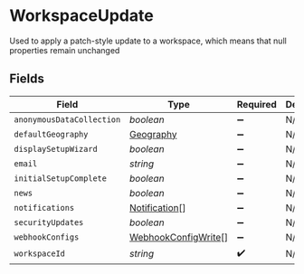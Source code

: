 # WorkspaceUpdate

Used to apply a patch-style update to a workspace, which means that null properties remain unchanged


## Fields

| Field                                                             | Type                                                              | Required                                                          | Description                                                       |
| ----------------------------------------------------------------- | ----------------------------------------------------------------- | ----------------------------------------------------------------- | ----------------------------------------------------------------- |
| `anonymousDataCollection`                                         | *boolean*                                                         | :heavy_minus_sign:                                                | N/A                                                               |
| `defaultGeography`                                                | [Geography](../../models/shared/geography.md)                     | :heavy_minus_sign:                                                | N/A                                                               |
| `displaySetupWizard`                                              | *boolean*                                                         | :heavy_minus_sign:                                                | N/A                                                               |
| `email`                                                           | *string*                                                          | :heavy_minus_sign:                                                | N/A                                                               |
| `initialSetupComplete`                                            | *boolean*                                                         | :heavy_minus_sign:                                                | N/A                                                               |
| `news`                                                            | *boolean*                                                         | :heavy_minus_sign:                                                | N/A                                                               |
| `notifications`                                                   | [Notification](../../models/shared/notification.md)[]             | :heavy_minus_sign:                                                | N/A                                                               |
| `securityUpdates`                                                 | *boolean*                                                         | :heavy_minus_sign:                                                | N/A                                                               |
| `webhookConfigs`                                                  | [WebhookConfigWrite](../../models/shared/webhookconfigwrite.md)[] | :heavy_minus_sign:                                                | N/A                                                               |
| `workspaceId`                                                     | *string*                                                          | :heavy_check_mark:                                                | N/A                                                               |